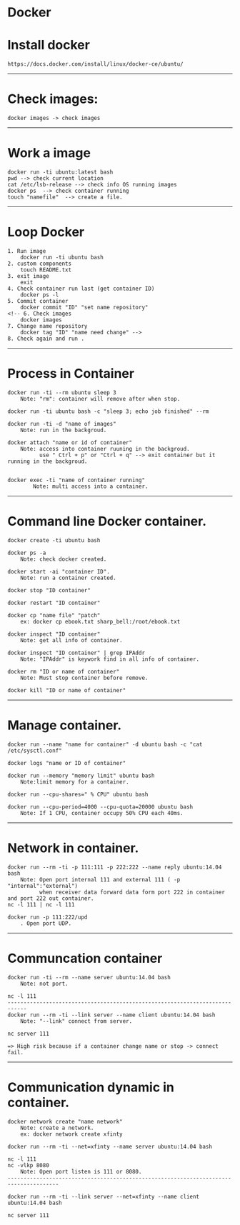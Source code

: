 # Docker

# Install docker 
	https://docs.docker.com/install/linux/docker-ce/ubuntu/

--------------------------------------------------------------------

# Check images: 
	docker images -> check images
---------------------------------------------------------------------

# Work a image
	docker run -ti ubuntu:latest bash
	pwd --> check current location
	cat /etc/lsb-release --> check info OS running images  
	docker ps  --> check container running
	touch "namefile"  --> create a file.
--------------------------------------------------------------------

# Loop Docker 
	1. Run image
		docker run -ti ubuntu bash
	2. custom components
		touch README.txt
	3. exit image
		exit
	4. Check container run last (get container ID)
		docker ps -l
	5. Commit container
		docker commit "ID" "set name repository"
	<!-- 6. Check images
		docker images
	7. Change name repository 
		docker tag "ID" "name need change" -->
	8. Check again and run .
--------------------------------------------------------------------

# Process in Container
	docker run -ti --rm ubuntu sleep 3 
		Note: "rm": container will remove after when stop.

	docker run -ti ubuntu bash -c "sleep 3; echo job finished" --rm 
	
	docker run -ti -d "name of images" 
		Note: run in the backgroud.

	docker attach "name or id of container" 
		Note: access into container ruuning in the backgroud.
			  use " Ctrl + p" or "Ctrl + q" --> exit container but it running in the backgroud.
	

	docker exec -ti "name of container running"  
			Note: multi access into a container. 
--------------------------------------------------------------------

# Command line Docker container.
	docker create -ti ubuntu bash 

	docker ps -a  
		Note: check docker created.

	docker start -ai "container ID". 
		Note: run a container created.

	docker stop "ID container" 

	docker restart "ID container"

	docker cp "name file" "patch" 
		ex: docker cp ebook.txt sharp_bell:/root/ebook.txt
	
	docker inspect "ID container"  
		Note: get all info of container. 

	docker inspect "ID container" | grep IPAddr   
		Note: "IPAddr" is keywork find in all info of container.

	docker rm "ID or name of container" 
		Note: Must stop container before remove. 

	docker kill "ID or name of container" 
--------------------------------------------------------------------

# Manage container.
	docker run --name "name for container" -d ubuntu bash -c "cat /etc/sysctl.conf"
		
	docker logs "name or ID of container"

	docker run --memory "memory limit" ubuntu bash   
		Note:limit memory for a container.

	docker run --cpu-shares=" % CPU" ubuntu bash

	docker run --cpu-period=4000 --cpu-quota=20000 ubuntu bash
		Note: If 1 CPU, container occupy 50% CPU each 40ms.
--------------------------------------------------------------------

# Network in container.
	docker run --rm -ti -p 111:111 -p 222:222 --name reply ubuntu:14.04 bash
		Note: Open port internal 111 and external 111 ( -p "internal":"external")
			  when receiver data forward data form port 222 in container and port 222 out container.
	nc -l 111 | nc -l 111

	docker run -p 111:222/upd 
		. Open port UDP.
--------------------------------------------------------------------

# Communcation container
	docker run -ti --rm --name server ubuntu:14.04 bash	
		Note: not port.
	
	nc -l 111
	----------------------------------------------------------------------------
	docker run --rm -ti --link server --name client ubuntu:14.04 bash
		Note: "--link" connect from server.

	nc server 111

	=> High risk because if a container change name or stop -> connect fail. 
--------------------------------------------------------------------

# Communication dynamic in container.
	docker network create "name network"  
		Note: create a network.
		ex: docker network create xfinty

	docker run --rm -ti --net=xfinty --name server ubuntu:14.04 bash
	
	nc -l 111
	nc -vlkp 8080
		Note: Open port listen is 111 or 8080.
	--------------------------------------------------------------------------------------

	docker run --rm -ti --link server --net=xfinty --name client ubuntu:14.04 bash

	nc server 111